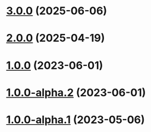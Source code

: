 # [3.0.0](https://github.com/wickedest/irs-form-filler/compare/v2.0.0...v3.0.0) (2025-06-06)

# [2.0.0](https://github.com/wickedest/irs-form-filler/compare/v1.0.0...v2.0.0) (2025-04-19)

# [1.0.0](https://github.com/wickedest/irs-form-filler/compare/v0.3.0...v1.0.0) (2023-06-01)

# [1.0.0-alpha.2](https://github.com/wickedest/irs-form-filler/compare/v1.0.0-alpha.1...v1.0.0-alpha.2) (2023-06-01)

# [1.0.0-alpha.1](https://github.com/wickedest/irs-form-filler/compare/v0.3.0...v1.0.0-alpha.1) (2023-05-06)
